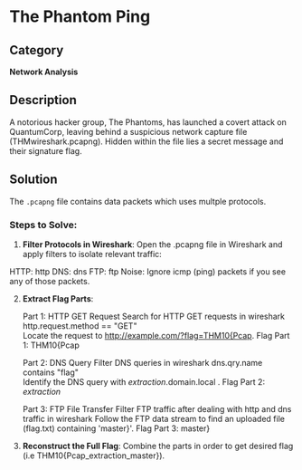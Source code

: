 # The Phantom Ping

## Category
**Network Analysis**

## Description
A notorious hacker group, The Phantoms, has launched a covert attack on QuantumCorp, leaving behind a suspicious network capture file (THMwireshark.pcapng). Hidden within the file lies a secret message and their signature flag.

## Solution

The `.pcapng` file contains data packets which uses multple protocols.


### Steps to Solve:

1. **Filter Protocols in Wireshark**:
Open the .pcapng file in Wireshark and apply filters to isolate relevant traffic:

HTTP: http
DNS: dns
FTP: ftp
Noise: Ignore icmp (ping) packets if you see any of those packets.

2. **Extract Flag Parts**:
   
     Part 1: HTTP GET Request
     Search for HTTP GET requests in wireshark 
     http.request.method == "GET"  
     Locate the request to http://example.com/?flag=THM10{Pcap.
Flag Part 1: THM10{Pcap


     Part 2: DNS Query
     Filter DNS queries in wireshark
     dns.qry.name contains "flag"  
     Identify the DNS query with _extraction_.domain.local .
Flag Part 2: _extraction_


     Part 3: FTP File Transfer
     Filter FTP traffic after dealing with http and dns traffic in wireshark
     Follow the FTP data stream to find an uploaded file (flag.txt) containing 'master}'.
Flag Part 3: master}

4. **Reconstruct the Full Flag**:
   Combine the parts in order to get desired flag (i.e THM10{Pcap_extraction_master}).



